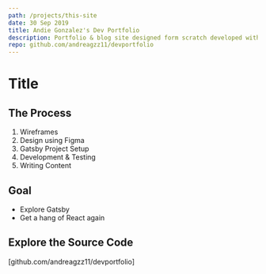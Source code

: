 ```yaml
---
path: /projects/this-site
date: 30 Sep 2019
title: Andie Gonzalez's Dev Portfolio
description: Portfolio & blog site designed form scratch developed with Gatsby & TailwindCSS.
repo: github.com/andreagzz11/devportfolio
---
```


# Title

## The Process

1. Wireframes
2. Design using Figma
3. Gatsby Project Setup
4. Development & Testing
5. Writing Content

## Goal

- Explore Gatsby
- Get a hang of React again

## Explore the Source Code

[github.com/andreagzz11/devportfolio]
